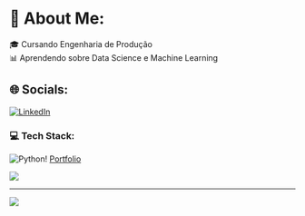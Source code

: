 # 💫 About Me:
🎓 Cursando Engenharia de Produção<br>📊 Aprendendo sobre Data Science e Machine Learning


## 🌐 Socials:
[![LinkedIn](https://img.shields.io/badge/LinkedIn-%230077B5.svg?logo=linkedin&logoColor=white)](https://linkedin.com/in/josemateusrstos) 

### 💻 Tech Stack:
![Python](https://img.shields.io/badge/python-3670A0?style=for-the-badge&logo=python&logoColor=ffdd54)!
[Portfolio](https://img.shields.io/badge/Portfolio-%23000000.svg?style=for-the-badge&logo=firefox&logoColor=#FF7139)

![](https://quotes-github-readme.vercel.app/api?type=horizontal&theme=dark)

---
[![](https://visitcount.itsvg.in/api?id=josemateusrstos&icon=5&color=1)](https://visitcount.itsvg.in)

<!-- Proudly created with GPRM ( https://gprm.itsvg.in ) -->
